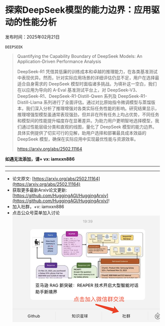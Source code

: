 # 探索DeepSeek模型的能力边界：应用驱动的性能分析
发布时间：2025年02月21日

`DEEPSEEK`
> Quantifying the Capability Boundary of DeepSeek Models: An Application-Driven Performance Analysis
>
> DeepSeek-R1 凭借其低廉的训练成本和卓越的推理能力，在各类基准测试中表现优异。然而，针对实际应用场景的详细评估仍显不足，用户在选择最适合自身需求的 DeepSeek 模型时面临诸多挑战。为填补这一空白，我们在以应用为导向的 A-Eval 基准测试平台上，对 DeepSeek-V3、DeepSeek-R1、DeepSeek-R1-Distill-Qwen 系列及 DeepSeek-R1-Distill-Llama 系列进行了全面评估。通过对比原始指令微调模型与蒸馏版本，我们深入分析了推理增强对各类实际任务性能的影响。研究结果显示，推理增强型模型虽通常表现强劲，但并非在所有任务上均占优势，不同任务和模型间的性能提升幅度存在显著差异。为助力用户更明智地选择模型，我们通过性能层级分类和直观的线图，量化了 DeepSeek 模型的能力边界。具体实例提供了切实可行的见解，助用户选择和部署最具成本效益的 DeepSeek 模型，确保在实际应用中实现最优性能与资源效率。
>
> https://arxiv.org/abs/2502.11164

**如遇无法添加，请+ vx: iamxxn886**
<hr />


<hr />

- 论文原文: [https://arxiv.org/abs/2502.11164](https://arxiv.org/abs/2502.11164)
- 获取更多最新Arxiv论文更新: [https://github.com/HuggingAGI/HuggingArxiv](https://github.com/HuggingAGI/HuggingArxiv)!
- 加入社群，+v: iamxxn886
- 点击公众号菜单加入讨论
![](https://raw.githubusercontent.com/HuggingAGI/wx_assets/main/2024/07/31/1722434818326-94339e92-22f1-4472-9d27-fed232f70b5d.jpeg)